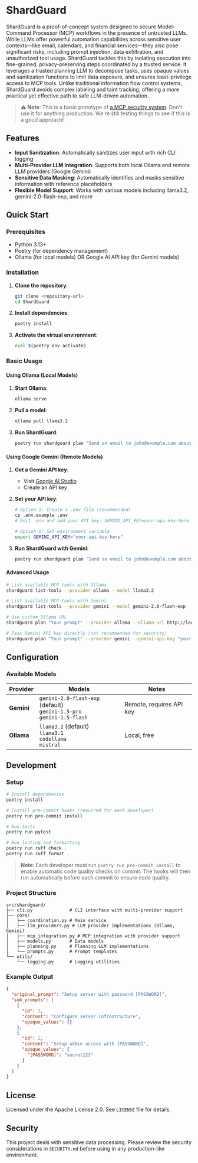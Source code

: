 # ShardGuard

ShardGuard is a proof-of-concept system designed to secure Model-Command Processor (MCP) workflows in the presence
of untrusted LLMs. While LLMs offer powerful automation capabilities across sensitive user contexts—like email,
calendars, and financial services—they also pose significant risks, including prompt injection, data exfiltration,
and unauthorized tool usage. ShardGuard tackles this by isolating execution into fine-grained, privacy-preserving
steps coordinated by a trusted service. It leverages a trusted planning LLM to decompose tasks, uses opaque values
and sanitization functions to limit data exposure, and ensures least-privilege access to MCP tools. Unlike
traditional information flow control systems, ShardGuard avoids complex labeling and taint tracking, offering a more
practical yet effective path to safe LLM-driven automation.

> **⚠️ Note**: This is a basic prototype of [a MCP security system](https://docs.google.com/document/d/1fB_DedbmW5E7MQSgXd98iNj9aQfXtajNKSEtAGUzLYI/edit?tab=t.0).
> Don't use it for anything production. We're still testing things to see if this is a good approach!

## Features

- **Input Sanitization**: Automatically sanitizes user input with rich CLI logging
- **Multi-Provider LLM Integration**: Supports both local Ollama and remote LLM providers (Google Gemini)
- **Sensitive Data Masking**: Automatically identifies and masks sensitive information with reference placeholders
- **Flexible Model Support**: Works with various models including llama3.2, gemini-2.0-flash-exp, and more

## Quick Start

### Prerequisites

- Python 3.13+
- Poetry (for dependency management)
- Ollama (for local models) OR Google AI API key (for Gemini models)

### Installation

1. **Clone the repository**:

   ```bash
   git clone <repository-url>
   cd ShardGuard
   ```

2. **Install dependencies**:

   ```bash
   poetry install
   ```

3. **Activate the virtual environment**:

   ```bash
   eval $(poetry env activate)
   ```

### Basic Usage

#### Using Ollama (Local Models)

1. **Start Ollama**:

   ```bash
   ollama serve
   ```

2. **Pull a model**:

   ```bash
   ollama pull llama3.2
   ```

3. **Run ShardGuard**:

   ```bash
   poetry run shardguard plan "Send an email to john@example.com about the meeting"
   ```

#### Using Google Gemini (Remote Models)

1. **Get a Gemini API key**:

   - Visit [Google AI Studio](https://aistudio.google.com/)
   - Create an API key

2. **Set your API key**:

   ```bash
   # Option 1: Create a .env file (recommended)
   cp .env.example .env
   # Edit .env and add your API key: GEMINI_API_KEY=your-api-key-here

   # Option 2: Set environment variable
   export GEMINI_API_KEY="your-api-key-here"
   ```

3. **Run ShardGuard with Gemini**:

   ```bash
   poetry run shardguard plan "Send an email to john@example.com about the meeting" --provider gemini --model gemini-2.0-flash-exp
   ```

#### Advanced Usage

```bash
# List available MCP tools with Ollama
shardguard list-tools --provider ollama --model llama3.2

# List available MCP tools with Gemini
shardguard list-tools --provider gemini --model gemini-2.0-flash-exp

# Use custom Ollama URL
shardguard plan "Your prompt" --provider ollama --ollama-url http://localhost:11434

# Pass Gemini API key directly (not recommended for security)
shardguard plan "Your prompt" --provider gemini --gemini-api-key "your-key"
```

## Configuration

### Available Models

| Provider   | Models                                                                     | Notes                    |
| ---------- | -------------------------------------------------------------------------- | ------------------------ |
| **Gemini** | `gemini-2.0-flash-exp` (default)<br>`gemini-1.5-pro`<br>`gemini-1.5-flash` | Remote, requires API key |
| **Ollama** | `llama3.2` (default)<br>`llama3.1`<br>`codellama`<br>`mistral`             | Local, free              |

## Development

### Setup

```bash
# Install dependencies
poetry install

# Install pre-commit hooks (required for each developer)
poetry run pre-commit install

# Run tests
poetry run pytest

# Run linting and formatting
poetry run ruff check .
poetry run ruff format .
```

> **Note**: Each developer must run `poetry run pre-commit install` to enable automatic code quality checks on commit.
> The hooks will then run automatically before each commit to ensure code quality.

### Project Structure

```text
src/shardguard/
├── cli.py              # CLI interface with multi-provider support
├── core/
│   ├── coordination.py # Main service
│   ├── llm_providers.py # LLM provider implementations (Ollama, Gemini)
│   ├── mcp_integration.py # MCP integration with provider support
│   ├── models.py       # Data models
│   ├── planning.py     # Planning LLM implementations
│   └── prompts.py      # Prompt templates
└── utils/
    └── logging.py      # Logging utilities
```

### Example Output

```json
{
  "original_prompt": "Setup server with password [PASSWORD]",
  "sub_prompts": [
    {
      "id": 1,
      "content": "Configure server infrastructure",
      "opaque_values": {}
    },
    {
      "id": 2,
      "content": "Setup admin access with [PASSWORD]",
      "opaque_values": {
        "[PASSWORD]": "secret123"
      }
    }
  ]
}
```

## License

Licensed under the Apache License 2.0. See `LICENSE` file for details.

## Security

This project deals with sensitive data processing. Please review the security considerations in `SECURITY.md`
before using in any production-like environment.
